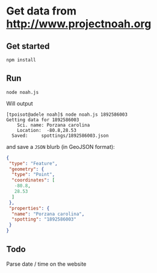 # Get data from http://www.projectnoah.org

## Get started

~~~
npm install
~~~

## Run

~~~
node noah.js
~~~

Will output

~~~
[tpoisot@adele noah]$ node noah.js 1892586003
Getting data for 1892586003
	Sci. name: Porzana carolina
	Location:  -80.8,28.53
  Saved:     spottings/1892586003.json
~~~

and save a `JSON` blurb (in GeoJSON format):

~~~ json
{
 "type": "Feature",
 "geometry": {
  "type": "Point",
  "coordinates": [
   -80.8,
   28.53
  ]
 },
 "properties": {
  "name": "Porzana carolina",
  "spotting": "1892586003"
 }
}
~~~

## Todo

Parse date / time on the website
